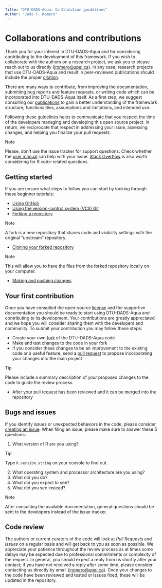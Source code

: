 ```yaml
---
Title: "DTU-DADS-Aqua: Contribution guidelines"
Author: "João F. Romero"
---
```


# Collaborations and contributions

Thank you for your interest in DTU-DADS-Aqua and for considering contributing to the development of this framework. If you wish to collaborate with the authors on a research project, we ask you to please reach out to us directly (jromero@upei.ca). In any case, research projects that use DTU-DADS-Aqua and result in peer-reviewed publications should include the proper [citation](/docs/CITATION.bib).

There are many ways to contribute, from improving the documentation, submitting bug reports and feature requests, or writing code which can be incorporated into DTU-DADS-Aqua itself. As a first step, we suggest consulting our [publications](/docs/biblio.bib) to gain a better understanding of the framework structure, functionalities, assumptions and limitations, and intended use.

Following these guidelines helps to communicate that you respect the time of the developers managing and developing this open source project. In return, we reciprocate that respect in addressing your issue, assessing changes, and helping you finalize your pull requests.

> [!NOTE]
> Please, don't use the issue tracker for support questions. Check whether the [user manual](/docs/user_manual.md) can help with your issue. [Stack Overflow](https://stackoverflow.com/) is also worth considering for R code-related questions.

## Getting started

If you are unsure what steps to follow you can start by looking through these beginner tutorials:

- [Using GitHub](https://docs.github.com/en/get-started/quickstart/hello-world)
- [Using the version-control system (VCS) Git](https://docs.github.com/en/get-started/quickstart/set-up-git)
- [Forking a repository](https://docs.github.com/en/get-started/quickstart/fork-a-repo)
> [!NOTE]
> A fork is a new repository that shares code and visibility settings with the original “upstream” repository.
  
- [Cloning your forked repository](https://docs.github.com/en/get-started/quickstart/fork-a-repo#cloning-your-forked-repository)
> [!NOTE]
> This will allow you to have the files from the forked repository locally on your computer.
  
- [Making and pushing changes](https://docs.github.com/en/get-started/quickstart/contributing-to-projects#making-and-pushing-changes)

## Your first contribution

Once you have consulted the open-source [license](/docs/LICENSE.txt) and the supportive documentation you should be ready to start using DTU-DADS-Aqua and contributing to its development. Your contributions are greatly appreciated and we hope you will consider sharing them with the developers and community. To submit your contribution you may follow these steps:

- Create your own [fork](https://docs.github.com/en/get-started/quickstart/fork-a-repo) of the DTU-DADS-Aqua code
- Make and test changes to the code in your fork
- If you consider these changes to be an improvement to the existing code or a useful feature, send a [pull request](https://docs.github.com/en/get-started/quickstart/contributing-to-projects#making-a-pull-request) to propose incorporating your changes into the main project
> [!TIP]
> Please include a summary description of your proposed changes to the code to guide the review process.
  
- After your pull request has been reviewed and it can be merged into the repository

## Bugs and issues

If you identify issues or unexpected behaviors in the code, please consider [creating an issue](https://docs.github.com/en/issues/tracking-your-work-with-issues/creating-an-issue). When filing an issue, please make sure to answer these 5 questions:

1. What version of R are you using?
> [!TIP]
> Type `R.version.string` on your console to find out.

2. What operating system and processor architecture are you using?
3. What did you do?
4. What did you expect to see?
5. What did you see instead?

> [!NOTE]
> After consulting the available documentation, general questions should be sent to the developers instead of the issue tracker.

## Code review

The authors or current curators of the code will look at _Pull Requests_ and _Issues_ on a regular basis and will get back to you as soon as possible. We appreciate your patience throughout the review process as at times some delays may be expected due to professional commitments or complexity of the request. In general, you should expect a reply from us shortly after your contact; if you have not received a reply after some time, please consider contacting us directly by email (jromero@upei.ca).
Once your changes to the code have been reviewed and tested or issues fixed, these will be updated in the repository.

